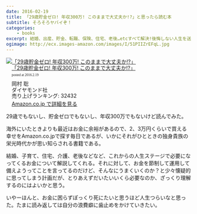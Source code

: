 ```yaml
---
date: 2016-02-19
title: 「29歳貯金ゼロ! 年収300万! このままで大丈夫か!?」と思ったら読む本
subtitle: そろそろヤバイぞ！
categories: 
    - books
excerpt: 結婚、出産、貯金、転職、保険、住宅、老後…etcすべて解決!後悔しない人生を送るための「人生戦略」。お金の使い方、貯め方、そのすべてがわかる!一生お金に困らない50の知恵らしいよ
ogimage: http://ecx.images-amazon.com/images/I/51PIIZrEFqL.jpg
---
```


<div class="azlink-box"><div class="azlink-image" style="float:left"><a href="http://www.amazon.co.jp/exec/obidos/ASIN/4478022860/warikiru-22/ref=nosim/" name="azlinklink" target="_blank"><img src="http://ecx.images-amazon.com/images/I/51PIIZrEFqL._SL160_.jpg" alt="「29歳貯金ゼロ!  年収300万!  このままで大丈夫か!?」" style="border:none" /></a></div><div class="azlink-info" style="float:left;margin-left:15px;line-height:120%"><div class="azlink-name" style="margin-bottom:10px;line-height:120%"><a href="http://www.amazon.co.jp/exec/obidos/ASIN/4478022860/warikiru-22/ref=nosim/" name="azlinklink" target="_blank">「29歳貯金ゼロ!  年収300万!  このままで大丈夫か!?」</a><div class="azlink-powered-date" style="font-size:7pt;margin-top:5px;font-family:verdana;line-height:120%">posted at 2016.2.19</div></div><div class="azlink-detail">岡村 聡<br />ダイヤモンド社<br />売り上げランキング: 32432<br /></div><div class="azlink-link" style="margin-top:5px"><a href="http://www.amazon.co.jp/exec/obidos/ASIN/4478022860/warikiru-22/ref=nosim/" target="_blank">Amazon.co.jp で詳細を見る</a></div></div><div class="azlink-footer" style="clear:left"></div></div>

29歳でもないし、貯金ゼロでもないし、年収300万でもないけど読んでみた。

海外にいたときよりも最近はお金に余裕があるので、2、3万円くらいで買える幸せをAmazon.co.jpで探す毎日であるが、いかにそれがひとときの独身貴族の栄光時代かが思い知らされる書籍である。

結婚、子育て、住宅、介護、老後などなど、これからの人生ステージで必要になってくるお金について解説してくれる。それに対して、お金を節制して運用して備えようってことを言ってるのだけど、そんなにうまくいくのか？と少々懐疑的に思ってしまう計画だが、とりあえずだいたいいくら必要なのか、ざっくり理解するのにはよいかと思う。

いやーほんと、お金に困らずぽっくり死にたいと思うほど人生つらいなと思った。たまに読み返しては自分の浪費癖に歯止めをかけていきたい。


